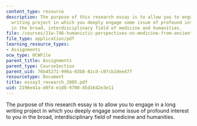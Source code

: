 ```yaml
---
content_type: resource
description: The purpose of this research essay is to allow you to engage in a long
  writing project in which you deeply engage some issue of profound interest to you
  in the broad, interdisciplinary field of medicine and humanities.
file: /courses/21w-746-humanistic-perspectives-on-medicine-from-ancient-greece-to-modern-america-spring-2005/2196e41ad0f4e1d8970085d1642e3e11_essay3_research_2005.pdf
file_type: application/pdf
learning_resource_types:
- Assignments
ocw_type: OCWFile
parent_title: Assignments
parent_type: CourseSection
parent_uid: 76b45271-996a-03b8-81cd-c07cb2dee47f
resourcetype: Document
title: essay3_research_2005.pdf
uid: 2196e41a-d0f4-e1d8-9700-85d1642e3e11
---
```

The purpose of this research essay is to allow you to engage in a long writing project in which you deeply engage some issue of profound interest to you in the broad, interdisciplinary field of medicine and humanities.

